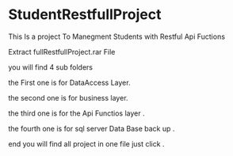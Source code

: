 # StudentRestfullProject
This Is a project To Manegment Students with Restful Api Fuctions 

Extract fullRestfullProject.rar File

you will find 4 sub folders

the First one is for DataAccess Layer.

the second one is for business layer.

the third one is for the Api Functios layer .

the fourth one is for sql server Data Base back up .

end you will find all project in one file just click .

